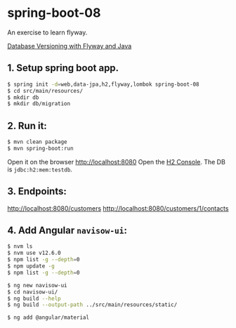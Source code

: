 # spring-boot-08
An exercise to learn flyway.

[Database Versioning with Flyway and Java](https://auth0.com/blog/incrementally-changing-your-database-with-java-and-flyway/)

## 1. Setup spring boot app.
```bash
$ spring init -d=web,data-jpa,h2,flyway,lombok spring-boot-08
$ cd src/main/resources/
$ mkdir db
$ mkdir db/migration
```

## 2. Run it:
```bash
$ mvn clean package
$ mvn spring-boot:run
```

Open it on the browser [http://localhost:8080](http://localhost:8080)
Open the [H2 Console](http://localhost:8080/h2-console). The DB is `jdbc:h2:mem:testdb`.

## 3. Endpoints:
[http://localhost:8080/customers](http://localhost:8080/customers)
[http://localhost:8080/customers/1/contacts](http://localhost:8080/customers/1/contacts)

## 4. Add Angular `navisow-ui`:
```bash
$ nvm ls
$ nvm use v12.6.0
$ npm list -g --depth=0
$ npm update -g
$ npm list -g --depth=0

$ ng new navisow-ui
$ cd navisow-ui/
$ ng build --help
$ ng build --output-path ../src/main/resources/static/

$ ng add @angular/material
```